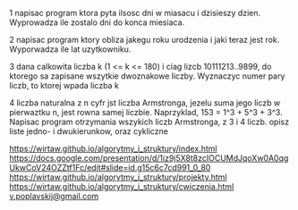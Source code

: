 1 napisac program ktora pyta ilsosc dni w miasacu i dzisieszy dzien. Wyprowadza ile zostalo dni do konca miesiaca.

2 napisac program ktory obliza jakegu roku urodzenia i jaki teraz jest rok. Wyporwadza ile lat uzytkowniku.

3 dana calkowita liczba k (1 <= k <= 180) i ciag lizcb 10111213..9899, do ktorego sa zapisane wszytkie dwoznakowe liczby. 
Wyznaczyc numer pary liczb, to ktorej wpada liczba k

4 liczba naturalna z n cyfr jst liczba Armstronga, jezelu suma jego liczb w pierwaztku n, jest rowna samej liczbie. 
Naprzyklad, 153 = 1^3 + 5^3 + 3^3. Napisac program otrzymania wszykich liczb Armstronga, z 3 i 4 liczb.
opisz liste jedno- i dwukierunkow, oraz cykliczne


https://wirtaw.github.io/algorytmy_i_struktury/index.html
https://docs.google.com/presentation/d/1iz9j5X8t8zcIOCUMdJqoXw0A0qgUkwCoV24OZZtf1Fc/edit#slide=id.g15c6c7cd991_0_80
https://wirtaw.github.io/algorytmy_i_struktury/projekty.html
https://wirtaw.github.io/algorytmy_i_struktury/cwiczenia.html
v.poplavskij@gmail.com
